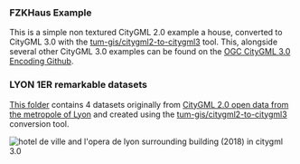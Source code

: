 ### FZKHaus Example
This is a simple non textured CityGML 2.0 example a house, converted to CityGML 3.0 with the [tum-gis/citygml2-to-citygml3](https://github.com/tum-gis/citygml2-to-citygml3) tool. This, alongside several other CityGML 3.0 examples can be found on the [OGC CityGML 3.0 Encoding Github](https://github.com/opengeospatial/CityGML-3.0Encodings/tree/master/CityGML/Examples/Building).

### LYON 1ER remarkable datasets
[This folder](./LYON_1ER_BATI_2009-2018_hotel_de_ville) contains 4 datasets originally from [CityGML 2.0 open data from the metropole of Lyon](../CityGML/LYON_1ER_BATI_2009-2018_hotel_de_ville) and created using the [tum-gis/citygml2-to-citygml3](https://github.com/tum-gis/citygml2-to-citygml3) conversion tool.

![hotel de ville and l'opera de lyon surrounding building (2018) in citygml 3.0](https://user-images.githubusercontent.com/23373264/178746294-d3c73cd4-56cd-49f4-b730-475a19e45b33.png)
